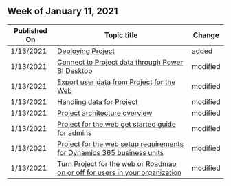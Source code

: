 <!-- This file is generated automatically each week. Changes made to this file will be overwritten.-->



## Week of January 11, 2021


| Published On |Topic title | Change |
|------|------------|--------|
| 1/13/2021 | [Deploying Project](/project-for-the-web/deploying-project) | added |
| 1/13/2021 | [Connect to Project data through Power BI Desktop](/project-for-the-web/connect-to-project-for-the-web-data-through-powerbi-desktop) | modified |
| 1/13/2021 | [Export user data from Project for the Web](/project-for-the-web/export-user-data-from-project-for-the-web) | modified |
| 1/13/2021 | [Handling data for Project](/project-for-the-web/handling-data-for-project-for-the-web-and-roadmap) | modified |
| 1/13/2021 | [Project architecture overview](/project-for-the-web/project-architecture-overview) | modified |
| 1/13/2021 | [Project for the web get started guide for admins](/project-for-the-web/project-for-the-web-get-started-guide-for-admins) | modified |
| 1/13/2021 | [Project for the web setup requirements for Dynamics 365 business units](/project-for-the-web/project-for-the-web-setup-requirements-for-business-units) | modified |
| 1/13/2021 | [Turn Project for the web or Roadmap on or off for users in your organization](/project-for-the-web/turn-project-for-the-web-off) | modified |
